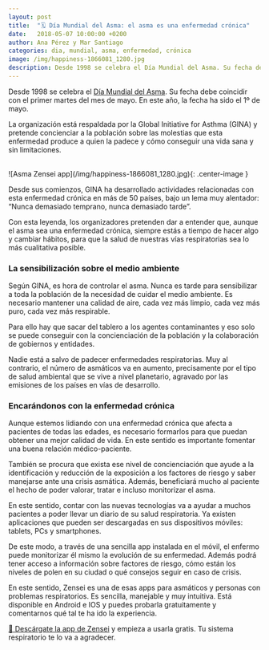 ```yaml
---
layout: post
title:  "🗓️ Día Mundial del Asma: el asma es una enfermedad crónica"
date:   2018-05-07 10:00:00 +0200
author: Ana Pérez y Mar Santiago
categories: dia, mundial, asma, enfermedad, crónica
image: /img/happiness-1866081_1280.jpg
description: Desde 1998 se celebra el Día Mundial del Asma. Su fecha debe coincidir con el primer martes del mes de mayo. En este año, la fecha ha sido el 1º de mayo. La organización está respaldada por la ...
---
```


Desde 1998 se celebra el [Día Mundial del Asma](https://es.wikipedia.org/wiki/D%C3%ADa_Mundial_del_Asma). Su fecha debe coincidir con el primer martes del mes de mayo. En este año, la fecha ha sido el 1º de mayo. 

La organización está respaldada por la Global Initiative for Asthma (GINA) y pretende concienciar a la población sobre las molestias que esta enfermedad produce a quien la padece y cómo conseguir una vida sana y sin limitaciones.

<br>
![Asma Zensei app](/img/happiness-1866081_1280.jpg){: .center-image }
<br>

Desde sus comienzos, GINA ha desarrollado actividades relacionadas con esta enfermedad crónica en más de 50 países, bajo un lema muy alentador: “Nunca demasiado temprano, nunca demasiado tarde”. 

Con esta leyenda, los organizadores pretenden dar a entender que, aunque el asma sea una enfermedad crónica, siempre estás a tiempo de hacer algo y cambiar hábitos, para que la salud de nuestras vías respiratorias sea lo más cualitativa posible.

### La sensibilización sobre el medio ambiente

Según GINA, es hora de controlar el asma. Nunca es tarde para sensibilizar a toda la población de la necesidad de cuidar el medio ambiente. Es necesario mantener una calidad de aire, cada vez más limpio, cada vez más puro, cada vez más respirable. 

Para ello hay que sacar del tablero a los agentes contaminantes y eso solo se puede conseguir con la concienciación de la población y la colaboración de gobiernos y entidades.

Nadie está a salvo de padecer enfermedades respiratorias. Muy al contrario, el número de asmáticos va en aumento, precisamente por el tipo de salud ambiental que se vive a nivel planetario, agravado por las emisiones de los países en vías de desarrollo.

### Encarándonos con la enfermedad crónica

Aunque estemos lidiando con una enfermedad crónica que afecta a pacientes de todas las edades, es necesario formarlos para que puedan obtener una mejor calidad de vida. En este sentido es importante fomentar una buena relación médico-paciente. 

También se procura que exista ese nivel de concienciación que ayude a la identificación y reducción  de la exposición a los factores de riesgo y saber manejarse ante una crisis asmática. Además, beneficiará mucho al paciente el hecho de poder valorar, tratar e incluso monitorizar el asma.

En este sentido, contar con las nuevas tecnologías va a ayudar a muchos pacientes a poder llevar un diario de su salud respiratoria. Ya existen aplicaciones que pueden ser descargadas en sus dispositivos móviles: tablets, PCs y smartphones.

De este modo, a través de una sencilla app instalada en el móvil, el enfermo puede monitorizar él mismo la evolución de su enfermedad. Además podrá tener acceso a información sobre factores de riesgo, cómo están los niveles de polen en su ciudad o qué consejos seguir en caso de crisis.

En este sentido, Zensei es una de esas apps para asmáticos y personas con problemas respiratorios. Es sencilla, manejable y muy intuitiva. Está disponible en Android e IOS y puedes probarla gratuitamente y comentarnos qué tal te ha ido la experiencia.


[📱 Descárgate la app de Zensei](https://zenseiapp.com) y empieza a usarla gratis. Tu sistema respiratorio te lo va a agradecer.



